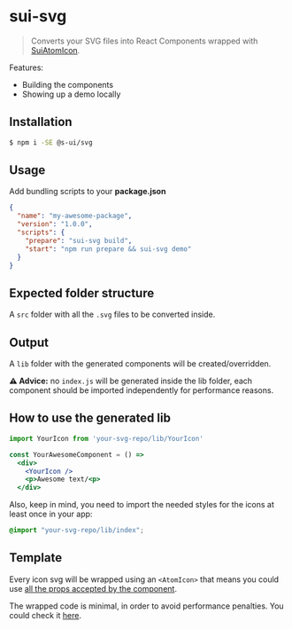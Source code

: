# sui-svg

> Converts your SVG files into React Components wrapped with [SuiAtomIcon](https://sui-components.now.sh/workbench/atom/icon/demo).

Features:
- Building the components
- Showing up a demo locally

## Installation

```sh
$ npm i -SE @s-ui/svg
```

## Usage

Add bundling scripts to your **package.json**

```json
{
  "name": "my-awesome-package",
  "version": "1.0.0",
  "scripts": {
    "prepare": "sui-svg build",
    "start": "npm run prepare && sui-svg demo"
  }
}
```

## Expected folder structure

A `src` folder with all the `.svg` files to be converted inside.

## Output

A `lib` folder with the generated components will be created/overridden.

**⚠️ Advice:** no `index.js` will be generated inside the lib folder, each component should be imported independently for performance reasons.

## How to use the generated lib

```jsx
import YourIcon from 'your-svg-repo/lib/YourIcon'

const YourAwesomeComponent = () =>
  <div>
    <YourIcon />
    <p>Awesome text/<p>
  </div>
```

Also, keep in mind, you need to import the needed styles for the icons at least once in your app:

```scss
@import "your-svg-repo/lib/index";
```

## Template

Every icon svg will be wrapped using an `<AtomIcon>` that means you could use [all the props accepted by the component](https://sui-components.now.sh/workbench/atom/icon/documentation/api).

The wrapped code is minimal, in order to avoid performance penalties. You could check it [here](templates/).
